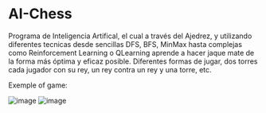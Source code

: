 # AI-Chess

Programa de Inteligencia Artifical, el cual a través del Ajedrez, y utilizando diferentes tecnicas desde sencillas DFS, BFS, MinMax hasta complejas como Reinforcement Learning o QLearning
aprende a hacer jaque mate de la forma más óptima y eficaz posible. Diferentes formas de jugar, dos torres cada jugador con su rey, un rey contra un rey y una torre, etc.

Exemple of game:

![image](https://user-images.githubusercontent.com/72189801/231496070-648f6669-1a6d-40b1-87e2-b03657f9e66a.png)
![image](https://user-images.githubusercontent.com/72189801/231496224-fe6359a7-2fcd-44af-bbb6-12131a2e5161.png)
